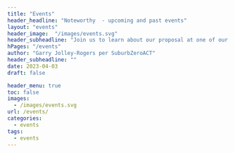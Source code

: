 ```yaml
--- 
title: "Events"  
header_headline: "Noteworthy  - upcoming and past events" 
layout: "events"
header_image:  "/images/events.svg"
header_subheadline: "Join us to learn about our proposal at one of our events."
hPages: "/events" 
author: "Garry Jolley-Rogers per SuburbZeroACT" 
header_subheadline: ""  
date: 2023-04-03
draft: false

header_menu: true
toc: false
images: 
  - /images/events.svg
url: /events/
categories:
  - events 
tags:
  - events
---  
```

 
 
 
